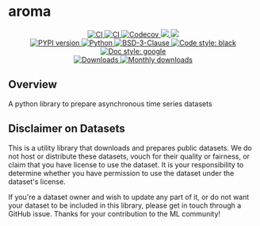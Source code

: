 # aroma

<p align="center">
    <a href="https://github.com/durandtibo/aroma/actions">
        <img alt="CI" src="https://github.com/durandtibo/aroma/workflows/CI/badge.svg?event=push&branch=main">
    </a>
    <a href="https://durandtibo.github.io/aroma/">
        <img alt="CI" src="https://github.com/durandtibo/aroma/workflows/Documentation/badge.svg?event=push&branch=main">
    </a>
    <a href="https://codecov.io/gh/durandtibo/aroma">
        <img alt="Codecov" src="https://codecov.io/gh/durandtibo/aroma/branch/main/graph/badge.svg">
    </a>
    <a href="https://codeclimate.com/github/durandtibo/aroma/maintainability">
        <img src="https://api.codeclimate.com/v1/badges/14fed84cba9e0c2ad206/maintainability" />
    </a>
    <a href="https://codeclimate.com/github/durandtibo/aroma/test_coverage">
        <img src="https://api.codeclimate.com/v1/badges/14fed84cba9e0c2ad206/test_coverage" />
    </a>
    <br/>
    <a href="https://pypi.org/project/aroma/">
        <img alt="PYPI version" src="https://img.shields.io/pypi/v/aroma">
    </a>
    <a href="https://pypi.org/project/aroma/">
        <img alt="Python" src="https://img.shields.io/pypi/pyversions/aroma.svg">
    </a>
    <a href="https://opensource.org/licenses/BSD-3-Clause">
        <img alt="BSD-3-Clause" src="https://img.shields.io/pypi/l/aroma">
    </a>
    <a href="https://github.com/psf/black">
        <img  alt="Code style: black" src="https://img.shields.io/badge/code%20style-black-000000.svg">
    </a>
    <a href="https://google.github.io/styleguide/pyguide.html#s3.8-comments-and-docstrings">
        <img  alt="Doc style: google" src="https://img.shields.io/badge/%20style-google-3666d6.svg">
    </a>
    <br/>
    <a href="https://pepy.tech/project/aroma">
        <img  alt="Downloads" src="https://static.pepy.tech/badge/aroma">
    </a>
    <a href="https://pepy.tech/project/aroma">
        <img  alt="Monthly downloads" src="https://static.pepy.tech/badge/aroma/month">
    </a>
    <br/>
</p>

## Overview

A python library to prepare asynchronous time series datasets

## Disclaimer on Datasets

This is a utility library that downloads and prepares public datasets.
We do not host or distribute these datasets, vouch for their quality or fairness, or claim that you
have license to use the dataset.
It is your responsibility to determine whether you have permission to use the dataset under the
dataset's license.

If you're a dataset owner and wish to update any part of it, or do not want your dataset to be
included in this library, please get in touch through a GitHub issue.
Thanks for your contribution to the ML community!
